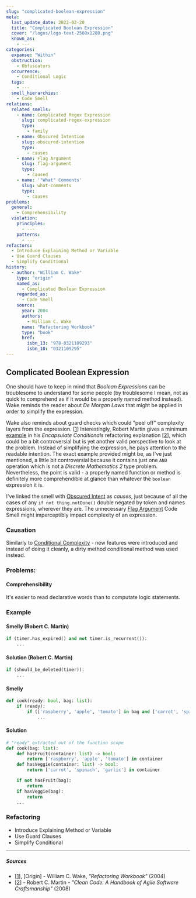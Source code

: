 ```yaml
---
slug: "complicated-boolean-expression"
meta:
  last_update_date: 2022-02-20
  title: "Complicated Boolean Expression"
  cover: "/logos/logo-text-2560x1280.png"
  known_as:
    - ---
categories:
  expanse: "Within"
  obstruction:
    - Obfuscators
  occurrence:
    - Conditional Logic
  tags:
    - ---
  smell_hierarchies:
    - Code Smell
relations:
  related_smells:
    - name: Complicated Regex Expression
      slug: complicated-regex-expression
      type:
        - family
    - name: Obscured Intention
      slug: obscured-intention
      type:
        - causes
    - name: Flag Argument
      slug: flag-argument
      type:
        - caused
    - name: '"What" Comments'
      slug: what-comments
      type:
        - causes
problems:
  general:
    - Comprehensibility
  violation:
    principles:
      - ---
    patterns:
      - ---
refactors:
  - Introduce Explaining Method or Variable
  - Use Guard Clauses
  - Simplify Conditional
history:
  - author: "William C. Wake"
    type: "origin"
    named_as:
      - Complicated Boolean Expression
    regarded_as:
      - Code Smell
    source:
      year: 2004
      authors:
        - William C. Wake
      name: "Refactoring Workbook"
      type: "book"
      href:
        isbn_13: "978-0321109293"
        isbn_10: "0321109295"
---
```


## Complicated Boolean Expression

One should have to keep in mind that _Boolean Expressions_ can be troublesome to understand for some people (by troublesome I mean, not as quick to comprehend as if it would be a properly named method instead). Wake reminds the reader about _De Morgan Laws_ that might be applied in order to simplify the expression.

Wake also reminds about guard checks which could "peel off" complexity layers from the expression. [[1](#sources)] Interestingly, Robert Martin gives a minimum [example](#robert-martin-example) in his _Encapsulate Conditionals_ refactoring explanation [[2](#sources)], which could be a bit controversial but is yet another valid perspective to look at the problem. Instead of simplifying the expression, he pays attention to the readable intention. The exact example provided might be, as I've just mentioned, a little bit controversial because it contains just one `AND` operation which is not a _Discrete Mathematics 2_ type problem. Nevertheless, the point is valid - a properly named function or method is definitely more comprehendible at glance than whatever the `boolean` expression it is.

I've linked the smell with [Obscured Intent](./obscured-intent.md) as _causes_, just because of all the cases of any `if not thing.notDone()` double negated by token and names expressions, wherever they are. The unnecessary [Flag Argument](./flag-argument.md) Code Smell might imperceptibly impact complexity of an expression.

### Causation

Similarly to [Conditional Complexity](./conditional-complexity.md) - new features were introduced and instead of doing it cleanly, a dirty method conditional method was used instead.

### Problems:

#### Comprehensibility

It's easier to read declarative words than to computate logic statements.

### Example

<div class="example-block">

#### Smelly (Robert C. Martin)

```py
if (timer.has_expired() and not timer.is_recurrent()):
    ...
```

#### Solution (Robert C. Martin)

```py
if (should_be_deleted(timer)):
    ...
```

<div class="example-block">

#### Smelly

```py
def cook(ready: bool, bag: list):
    if (ready):
        if (['raspberry', 'apple', 'tomato'] in bag and ['carrot', 'spinach', 'garlic'] not in bag):
            ...

```

#### Solution

```py
# "ready" extracted out of the function scope
def cook(bag: list):
    def hasFruit(container: list) -> bool:
        return ['raspberry', 'apple', 'tomato'] in container
    def hasVeggie(container: list) -> bool:
        return ['carrot', 'spinach', 'garlic'] in container

    if not hasFruit(bag):
        return
    if hasVeggie(bag):
        return
    ...
```

</div>

### Refactoring

- Introduce Explaining Method or Variable
- Use Guard Clauses
- Simplify Conditional

---

##### Sources

- [[1](#sources)], [Origin] - William C. Wake, _"Refactoring Workbook"_ (2004)
- [[2](#sources)] - Robert C. Martin - _"Clean Code: A Handbook of Agile Software Craftsmanship"_ (2008)
